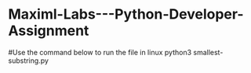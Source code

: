 # Maximl-Labs---Python-Developer-Assignment

#Use the command below to run the file in linux 
python3 smallest-substring.py 
